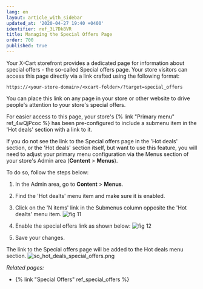```yaml
---
lang: en
layout: article_with_sidebar
updated_at: '2020-04-27 19:40 +0400'
identifier: ref_3L7Dk8VR
title: Managing the Special Offers Page
order: 700
published: true
---
```

Your X-Cart storefront provides a dedicated page for information about special offers - the so-called Special offers page. Your store visitors can access this page directly via a link crafted using the following format:
```
https://<your-store-domain>/<xcart-folder>/?target=special_offers
```
You can place this link on any page in your store or other website to drive people's attention to your store's special offers. 

For easier access to this page, your store's {% link "Primary menu" ref_4wQjPcoc %} has been pre-configured to include a submenu item in the 'Hot deals' section with a link to it.

If you do not see the link to the Special offers page in the 'Hot deals' section, or the 'Hot deals' section itself, but want to use this feature, you will need to adjust your primary menu configuration via the Menus section of your store's Admin area (**Content** > **Menus**). 

To do so, follow the steps below:

1. In the Admin area, go to **Content** > **Menus**.

2. Find the 'Hot dealts' menu item and make sure it is enabled.

3. Click on the 'N items' link in the Submenus column opposite the 'Hot dealts' menu item.
   ![fig 11]({{site.baseurl}}/attachments/menus.png)

4. Enable the special offers link as shown below:
   ![fig 12]({{site.baseurl}}/attachments/enable_so.png)

5. Save your changes.

The link to the Special offers page will be added to the Hot deals menu section.
![so_hot_deals_special_offers.png]({{site.baseurl}}/attachments/ref_5KycxjBU/so_hot_deals_special_offers.png)


_Related pages:_
   
   * {% link "Special Offers" ref_special_offers %}
